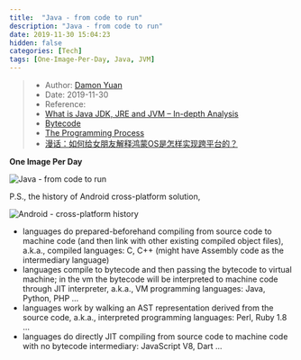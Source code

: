```yaml
---
title:  "Java - from code to run"
description: "Java - from code to run"
date: 2019-11-30 15:04:23
hidden: false
categories: [Tech]
tags: [One-Image-Per-Day, Java, JVM]
---
```


> * Author: [Damon Yuan](https://www.damonyuan.com)
> * Date: 2019-11-30
> * Reference: 
> * [What is Java JDK, JRE and JVM – In-depth Analysis](https://howtodoinjava.com/java/basics/jdk-jre-jvm/)
> * [Bytecode](https://en.wikipedia.org/wiki/Bytecode)
> * [The Programming Process](http://www2.hawaii.edu/~takebaya/ics111/process_of_programming/process_of_programming.html)
> * [漫话：如何给女朋友解释鸿蒙OS是怎样实现跨平台的？](https://juejin.im/post/5d50d05ee51d4561da620117)


**One Image Per Day**

![Java - from code to run]({{site.url}}/images/2019-11-30-Java-from-code-to-run/java_from_code_to_run.png "Java - from code to run")

P.S., the history of Android cross-platform solution,

![Android - cross-platform history]({{site.url}}/images/2019-11-30-Java-from-code-to-run/android_cross_platform_solution_history.png "Android - cross-platform history")

- languages do prepared-beforehand compiling from source code to machine code (and then link with other existing compiled object files), a.k.a., compiled languages: C, C++ (might have Assembly code as the intermediary language)
- languages compile to bytecode and then passing the bytecode to virtual machine; in the vm the bytecode will be interpreted to machine code through JIT interpreter, a.k.a., VM programming languages: Java, Python, PHP ...
- languages work by walking an AST representation derived from the source code, a.k.a., interpreted programming languages: Perl, Ruby 1.8 ...
- languages do directly JIT compiling from source code to machine code with no bytecode intermediary: JavaScript V8, Dart ...